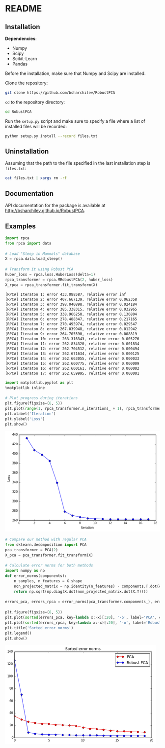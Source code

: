 
# README

## Installation
**Dependencies**:
- Numpy
- Scipy
- Scikit-Learn
- Pandas

Before the installation, make sure that Numpy and Scipy are installed.

Clone the repository:
```bash
git clone https://github.com/bsharchilev/RobustPCA
```
`cd` to the repository directory:
```bash
cd RobustPCA
```
Run the `setup.py` script and make sure to specify a file where a list of installed files will be recorded:
```bash
python setup.py install --record files.txt
```

## Uninstallation
Assuming that the path to the file specified in the last installation step is `files.txt`:
```bash
cat files.txt | xargs rm -rf
```

## Documentation
API documentation for the package is available at http://bsharchilev.github.io/RobustPCA.

## Examples


```python
import rpca
from rpca import data

# Load "Sleep in Mammals" database
X = rpca.data.load_sleep()

# Transform it using Robust PCA
huber_loss = rpca.loss.HuberLoss(delta=1)
rpca_transformer = rpca.MRobustPCA(2, huber_loss)
X_rpca = rpca_transformer.fit_transform(X)
```

    [RPCA] Iteraton 1: error 433.088587, relative error inf
    [RPCA] Iteraton 2: error 407.667139, relative error 0.062358
    [RPCA] Iteraton 3: error 398.040898, relative error 0.024184
    [RPCA] Iteraton 4: error 385.338315, relative error 0.032965
    [RPCA] Iteraton 5: error 338.966250, relative error 0.136804
    [RPCA] Iteraton 6: error 278.488347, relative error 0.217165
    [RPCA] Iteraton 7: error 270.495974, relative error 0.029547
    [RPCA] Iteraton 8: error 267.039948, relative error 0.012942
    [RPCA] Iteraton 9: error 264.705590, relative error 0.008819
    [RPCA] Iteraton 10: error 263.316343, relative error 0.005276
    [RPCA] Iteraton 11: error 262.834320, relative error 0.001834
    [RPCA] Iteraton 12: error 262.704512, relative error 0.000494
    [RPCA] Iteraton 13: error 262.671634, relative error 0.000125
    [RPCA] Iteraton 14: error 262.663055, relative error 0.000033
    [RPCA] Iteraton 15: error 262.660775, relative error 0.000009
    [RPCA] Iteraton 16: error 262.660161, relative error 0.000002
    [RPCA] Iteraton 17: error 262.659995, relative error 0.000001



```python
import matplotlib.pyplot as plt
%matplotlib inline

# Plot progress during iterations
plt.figure(figsize=(8, 5))
plt.plot(range(1, rpca_transformer.n_iterations_ + 1), rpca_transformer.errors_, '-o')
plt.xlabel('Iteration')
plt.ylabel('Loss')
plt.show()
```


![png](README_files/README_5_0.png)



```python
# Compare our method with regular PCA
from sklearn.decomposition import PCA
pca_transformer = PCA(2)
X_pca = pca_transformer.fit_transform(X)

# Calculate error norms for both methods
import numpy as np
def error_norms(components):
    n_samples, n_features = X.shape
    non_projected_matrix = np.identity(n_features) - components.T.dot(components)
    return np.sqrt(np.diag(X.dot(non_projected_matrix.dot(X.T))))

errors_pca, errors_rpca = error_norms(pca_transformer.components_), error_norms(rpca_transformer.components_)

plt.figure(figsize=(8, 5))
plt.plot(sorted(errors_pca, key=lambda x:-x)[:20], '-o', label='PCA', color='r')
plt.plot(sorted(errors_rpca, key=lambda x:-x)[:20], '-o', label='Robust PCA', color='b')
plt.title('Sorted error norms')
plt.legend()
plt.show()
```


![png](README_files/README_6_0.png)

